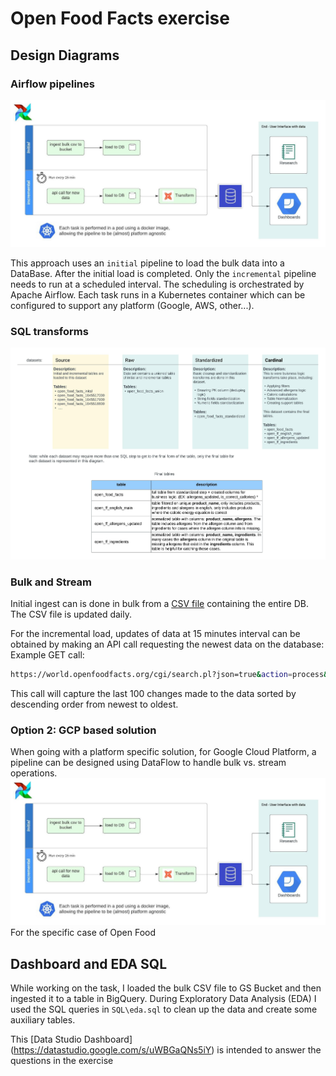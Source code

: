 # Open Food Facts exercise

## Design Diagrams

### Airflow pipelines
![image](https://github.com/talgalfsky/open_food_facts/blob/main/images/open_food_data_elt_with_airflow.jpeg)

This approach uses an `initial` pipeline to load the bulk data into a DataBase. After the initial load is completed. Only the `incremental` pipeline needs to run at a scheduled interval. The scheduling is orchestrated by Apache Airflow. Each task runs in a Kubernetes container which can be configured to support any platform (Google, AWS, other...).

### SQL transforms
![image](https://github.com/talgalfsky/open_food_facts/blob/main/images/Open%20Food%20Facts%20diagrams%20-%20BQ%20SQL%20Transform.jpeg)

### Bulk and Stream
Initial ingest can is done in bulk from a [CSV file](https://static.openfoodfacts.org/data/en.openfoodfacts.org.products.csv) containing the entire DB. The CSV file is updated daily.

For the incremental load, updates of data at 15 minutes interval can be obtained by making an API call requesting the newest data on the database:
Example GET call:

``` bash
https://world.openfoodfacts.org/cgi/search.pl?json=true&action=process&sort_by=last_modified_t&page_size=100
```

This call will capture the last 100 changes made to the data sorted by descending order from newest to oldest.


### Option 2: GCP based solution
When going with a platform specific solution, for Google Cloud Platform, a pipeline can be designed using DataFlow to handle bulk vs. stream operations.
![GCP Pipeline](https://github.com/talgalfsky/open_food_facts/blob/master/images/open_food_data_elt_with_airflow.jpeg?raw=true)
For the specific case of Open Food 

## Dashboard and EDA SQL
While working on the task, I loaded the bulk CSV file to GS Bucket and then ingested it to a table in BigQuery.
During Exploratory Data Analysis (EDA) I used the SQL queries in `SQL\eda.sql` to clean up the data and create some auxiliary tables.

This [Data Studio Dashboard] (https://datastudio.google.com/s/uWBGaQNs5iY) is intended to answer the questions in the exercise
